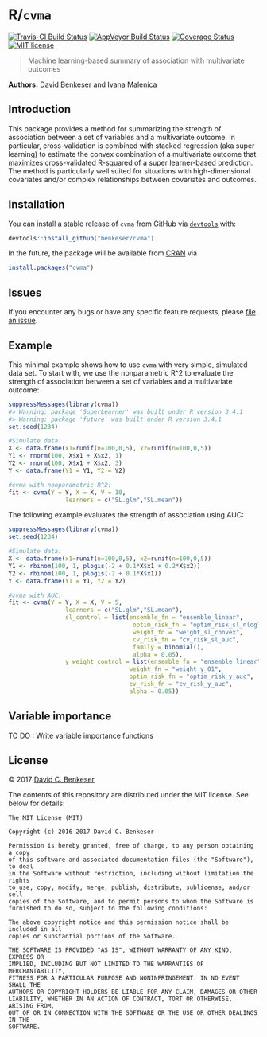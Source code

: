 
<!-- README.md is generated from README.Rmd. Please edit that file -->
R/`cvma`
========

[![Travis-CI Build Status](https://travis-ci.org/benkeser/cvma.svg?branch=master)](https://travis-ci.org/benkeser/cvma) [![AppVeyor Build Status](https://ci.appveyor.com/api/projects/status/github/benkeser/cvma?branch=master&svg=true)](https://ci.appveyor.com/project/benkeser/cvma) [![Coverage Status](https://img.shields.io/codecov/c/github/benkeser/cvma/master.svg)](https://codecov.io/github/benkeser/cvma?branch=master) [![MIT license](http://img.shields.io/badge/license-MIT-brightgreen.svg)](http://opensource.org/licenses/MIT)

> Machine learning-based summary of association with multivariate outcomes

**Authors:** [David Benkeser](https://www.benkeserstatistics.com/) and Ivana Malenica

Introduction
------------

This package provides a method for summarizing the strength of association between a set of variables and a multivariate outcome. In particular, cross-validation is combined with stacked regression (aka super learning) to estimate the convex combination of a multivariate outcome that maximizes cross-validated R-squared of a super learner-based prediction. The method is particularly well suited for situations with high-dimensional covariates and/or complex relationships between covariates and outcomes.

Installation
------------

You can install a stable release of `cvma` from GitHub via [`devtools`](https://www.rstudio.com/products/rpackages/devtools/) with:

``` r
devtools::install_github("benkeser/cvma")
```

In the future, the package will be available from [CRAN](https://cran.r-project.org/) via

``` r
install.packages("cvma")
```

Issues
------

If you encounter any bugs or have any specific feature requests, please [file an issue](https://github.com/benkeser/cvma/issues).

Example
-------

This minimal example shows how to use `cvma` with very simple, simulated data set. To start with, we use the nonparametric R^2 to evaluate the strength of association between a set of variables and a multivariate outcome:

``` r
suppressMessages(library(cvma))
#> Warning: package 'SuperLearner' was built under R version 3.4.1
#> Warning: package 'future' was built under R version 3.4.1
set.seed(1234)

#Simulate data:
X <- data.frame(x1=runif(n=100,0,5), x2=runif(n=100,0,5))
Y1 <- rnorm(100, X$x1 + X$x2, 1)
Y2 <- rnorm(100, X$x1 + X$x2, 3)
Y <- data.frame(Y1 = Y1, Y2 = Y2)

#cvma with nonparametric R^2:
fit <- cvma(Y = Y, X = X, V = 10, 
                learners = c("SL.glm","SL.mean"))
```

The following example evaluates the strength of association using AUC:

``` r
suppressMessages(library(cvma))
set.seed(1234)

#Simulate data:
X <- data.frame(x1=runif(n=100,0,5), x2=runif(n=100,0,5))
Y1 <- rbinom(100, 1, plogis(-2 + 0.1*X$x1 + 0.2*X$x2))
Y2 <- rbinom(100, 1, plogis(-2 + 0.1*X$x1))
Y <- data.frame(Y1 = Y1, Y2 = Y2)

#cvma with AUC:
fit <- cvma(Y = Y, X = X, V = 5, 
                learners = c("SL.glm","SL.mean"),
                sl_control = list(ensemble_fn = "ensemble_linear",
                                   optim_risk_fn = "optim_risk_sl_nloglik",
                                   weight_fn = "weight_sl_convex",
                                   cv_risk_fn = "cv_risk_sl_auc",
                                   family = binomial(),
                                   alpha = 0.05),
                y_weight_control = list(ensemble_fn = "ensemble_linear",
                                  weight_fn = "weight_y_01",
                                  optim_risk_fn = "optim_risk_y_auc",
                                  cv_risk_fn = "cv_risk_y_auc",
                                  alpha = 0.05))
```

Variable importance
-------------------

TO DO : Write variable importance functions

License
-------

© 2017 [David C. Benkeser](http://www.benkeserstatistics.com)

The contents of this repository are distributed under the MIT license. See below for details:

    The MIT License (MIT)

    Copyright (c) 2016-2017 David C. Benkeser

    Permission is hereby granted, free of charge, to any person obtaining a copy
    of this software and associated documentation files (the "Software"), to deal
    in the Software without restriction, including without limitation the rights
    to use, copy, modify, merge, publish, distribute, sublicense, and/or sell
    copies of the Software, and to permit persons to whom the Software is
    furnished to do so, subject to the following conditions:

    The above copyright notice and this permission notice shall be included in all
    copies or substantial portions of the Software.

    THE SOFTWARE IS PROVIDED "AS IS", WITHOUT WARRANTY OF ANY KIND, EXPRESS OR
    IMPLIED, INCLUDING BUT NOT LIMITED TO THE WARRANTIES OF MERCHANTABILITY,
    FITNESS FOR A PARTICULAR PURPOSE AND NONINFRINGEMENT. IN NO EVENT SHALL THE
    AUTHORS OR COPYRIGHT HOLDERS BE LIABLE FOR ANY CLAIM, DAMAGES OR OTHER
    LIABILITY, WHETHER IN AN ACTION OF CONTRACT, TORT OR OTHERWISE, ARISING FROM,
    OUT OF OR IN CONNECTION WITH THE SOFTWARE OR THE USE OR OTHER DEALINGS IN THE
    SOFTWARE.
